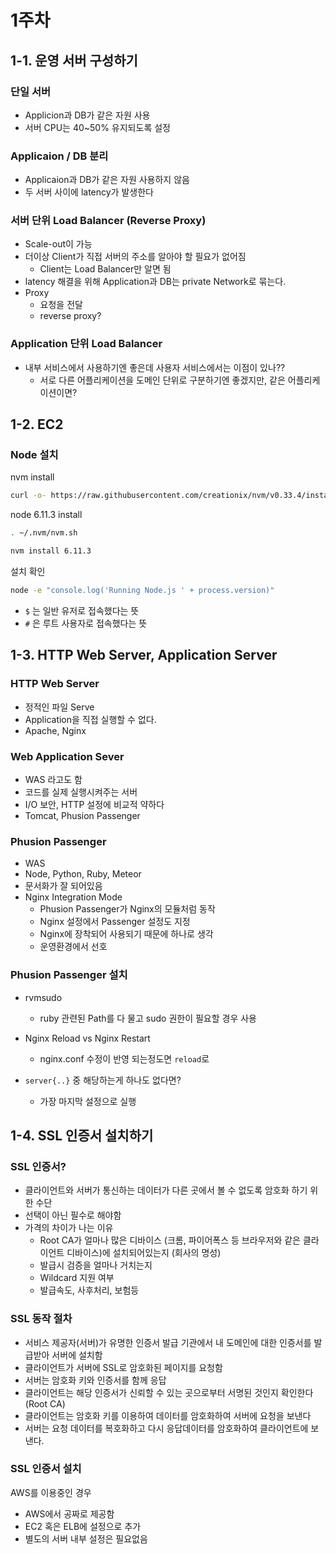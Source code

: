 # 1주차

## 1-1. 운영 서버 구성하기

### 단일 서버

* Applicion과 DB가 같은 자원 사용
* 서버 CPU는 40~50% 유지되도록 설정

### Applicaion / DB 분리

* Applicaion과 DB가 같은 자원 사용하지 않음
* 두 서버 사이에 latency가 발생한다

### 서버 단위 Load Balancer (Reverse Proxy)

* Scale-out이 가능
* 더이상 Client가 직접 서버의 주소를 알아야 할 필요가 없어짐
  * Client는 Load Balancer만 알면 됨
* latency 해결을 위해 Application과 DB는 private Network로 묶는다.
* Proxy
  * 요청을 전달
  * reverse proxy?

### Application 단위 Load Balancer

* 내부 서비스에서 사용하기엔 좋은데 사용자 서비스에서는 이점이 있나??
  * 서로 다른 어플리케이션을 도메인 단위로 구분하기엔 좋겠지만, 같은 어플리케이션이면?

## 1-2. EC2

### Node 설치

nvm install

```bash
curl -o- https://raw.githubusercontent.com/creationix/nvm/v0.33.4/install.sh | bash

```

node 6.11.3 install

```bash
. ~/.nvm/nvm.sh

nvm install 6.11.3
```

설치 확인

```bash
node -e "console.log('Running Node.js ' + process.version)"
```

* ```$``` 는 일반 유저로 접속했다는 뜻
* ```#``` 은 루트 사용자로 접속했다는 뜻

## 1-3. HTTP Web Server, Application Server

### HTTP Web Server

* 정적인 파일 Serve
* Application을 직접 실행할 수 없다.
* Apache, Nginx

### Web Application Sever

* WAS 라고도 함
* 코드를 실제 실행시켜주는 서버
* I/O 보안, HTTP 설정에 비교적 약하다
* Tomcat, Phusion Passenger


### Phusion Passenger

* WAS
* Node, Python, Ruby, Meteor
* 문서화가 잘 되어있음
* Nginx Integration Mode
  * Phusion Passenger가 Nginx의 모듈처럼 동작
  * Nginx 설정에서 Passenger 설정도 지정
  * Nginx에 장착되어 사용되기 때문에 하나로 생각
  * 운영환경에서 선호

### Phusion Passenger 설치

* rvmsudo
  * ruby 관련된 Path를 다 물고 sudo 권한이 필요할 경우 사용

* Nginx Reload vs Nginx Restart
  * nginx.conf 수정이 반영 되는정도면 ```reload```로
* ```server{..}``` 중 해당하는게 하나도 없다면?
  * 가장 마지막 설정으로 실행

## 1-4. SSL 인증서 설치하기

### SSL 인증서?

* 클라이언트와 서버가 통신하는 데이터가 다른 곳에서 볼 수 없도록 암호화 하기 위한 수단
* 선택이 아닌 필수로 해야함
* 가격의 차이가 나는 이유
  * Root CA가 얼마나 많은 디바이스 (크롬, 파이어폭스 등 브라우저와 같은 클라이언트 디바이스)에 설치되어있는지 (회사의 명성)
  * 발급시 검증을 얼마나 거치는지
  * Wildcard 지원 여부
  * 발급속도, 사후처리, 보험등

### SSL 동작 절차

* 서비스 제공자(서버)가 유명한 인증서 발급 기관에서 내 도메인에 대한 인증서를 발급받아 서버에 설치함
* 클라이언트가 서버에 SSL로 암호화된 페이지를 요청함
* 서버는 암호화 키와 인증서를 함께 응답
* 클라이언트는 해당 인증서가 신뢰할 수 있는 곳으로부터 서명된 것인지 확인한다(Root CA)
* 클라이언트는 암호화 키를 이용하여 데이터를 암호화하여 서버에 요청을 보낸다
* 서버는 요청 데이터를 복호화하고 다시 응답데이터를 암호화하여 클라이언트에 보낸다.

### SSL 인증서 설치

AWS를 이용중인 경우

* AWS에서 공짜로 제공함
* EC2 혹은 ELB에 설정으로 추가
* 별도의 서버 내부 설정은 필요없음